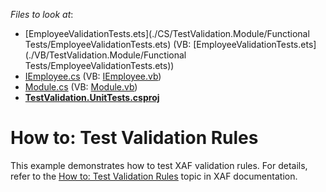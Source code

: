 <!-- default file list -->
*Files to look at*:

* [EmployeeValidationTests.ets](./CS/TestValidation.Module/Functional Tests/EmployeeValidationTests.ets) (VB: [EmployeeValidationTests.ets](./VB/TestValidation.Module/Functional Tests/EmployeeValidationTests.ets))
* [IEmployee.cs](./CS/TestValidation.Module/IEmployee.cs) (VB: [IEmployee.vb](./VB/TestValidation.Module/IEmployee.vb))
* [Module.cs](./CS/TestValidation.Module/Module.cs) (VB: [Module.vb](./VB/TestValidation.Module/Module.vb))
* **[TestValidation.UnitTests.csproj](./CS/TestValidation.UnitTests/TestValidation.UnitTests.csproj)**
<!-- default file list end -->
# How to: Test Validation Rules


<p>This example demonstrates how to test XAF validation rules. For details, refer to the <a href="http://documentation.devexpress.com/#Xaf/CustomDocument3294"><u>How to: Test Validation Rules</u></a> topic in XAF documentation.</p><br />


<br/>


